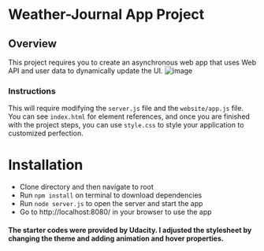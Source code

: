 # Weather-Journal App Project

## Overview
This project requires you to create an asynchronous web app that uses Web API and user data to dynamically update the UI. 
![image](https://user-images.githubusercontent.com/63562344/164983784-050f7d3d-7748-4a07-89df-ef7cdc240193.png)

### Instructions
This will require modifying the `server.js` file and the `website/app.js` file. You can see `index.html` for element references, and once you are finished with the project steps, you can use `style.css` to style your application to customized perfection.

# Installation
* Clone directory and then navigate to root
* Run `npm install` on terminal to download dependencies
* Run `node server.js` to open the server and start the app
* Go to http://localhost:8080/ in your browser to use the app

#### The starter codes were provided by Udacity. I adjusted the stylesheet by changing the theme and adding animation and hover properties.
